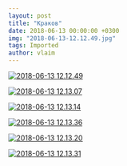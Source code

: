 ```yaml
---
layout: post
title: "Краков"
date: 2018-06-13 00:00:00 +0300
img: "2018-06-13-12.12.49.jpg"
tags: Imported
author: vlaim
---
```


[![2018-06-13 12.12.49](/blog/assets/img/2018-06-13-12.12.49.jpg)](/blog/assets/img/2018-06-13-12.12.49.jpg)

[![2018-06-13 12.13.07](/blog/assets/img/2018-06-13-12.13.07.jpg)](/blog/assets/img/2018-06-13-12.13.07.jpg)

[![2018-06-13 12.13.14](/blog/assets/img/2018-06-13-12.13.14.jpg)](/blog/assets/img/2018-06-13-12.13.14.jpg)

[![2018-06-13 12.13.36](/blog/assets/img/2018-06-13-12.13.36.jpg)](/blog/assets/img/2018-06-13-12.13.36.jpg)

[![2018-06-13 12.13.20](/blog/assets/img/2018-06-13-12.13.20.jpg)](/blog/assets/img/2018-06-13-12.13.20.jpg)

[![2018-06-13 12.13.31](/blog/assets/img/2018-06-13-12.13.31.jpg)](/blog/assets/img/2018-06-13-12.13.31.jpg)